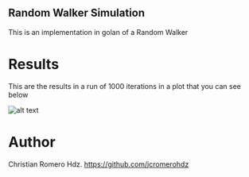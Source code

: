 ## Random Walker Simulation

This is an implementation in golan of a Random Walker

# Results
This are the results in a run of 1000 iterations in a plot that you can see below

![alt text](https://github.com/jcromerohdz/trading-bots/tree/ramdom-walker/randomWalker/img/results.png?raw=true)

# Author
Christian Romero Hdz.  https://github.com/jcromerohdz
